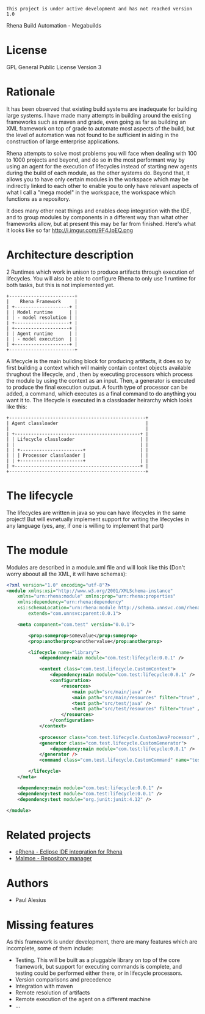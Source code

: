 ```
This project is under active development and has not reached version 1.0
```

Rhena Build Automation - Megabuilds

# License
GPL General Public License Version 3

# Rationale
It has been observed that existing build systems are inadequate for building large systems. I have made many attempts in building around the existing frameworks such as maven and grade, even going as far as building an XML framework on top of grade to automate most aspects of the build, but the level of automation was not found to be sufficient in aiding in the construction of large enterprise applications.

Rhena attempts to solve most problems you will face when dealing with 100 to 1000 projects and beyond, and do so in the most performant way by using an agent for the execution of lifecycles instead of starting new agents during the build of each module, as the other systems do. Beyond that, it allows you to have only certain modules in the workspace which may be indirectly linked to each other to enable you to only have relevant aspects of what I call a "mega model" in the workspace, the workspace which functions as a repository.

It does many other neat things and enables deep integration with the IDE, and to group modules by components in a different way than what other frameworks allow, but at present this may be far from finished. Here's what it looks like so far http://i.imgur.com/9F4JpEQ.png

# Architecture description
2 Runtimes which work in unison to produce artifacts through execution of lifecycles. You will also be able to configure Rhena to only use 1 runtime for both tasks, but this is not implemented yet.
```
+------------------------+
|    Rhena Framework     |
| +--------------------+ |
| | Model runtime      | |
| | - model resolution | |
| +--------------------+ |
| +--------------------+ |
| | Agent runtime      | |
| | - model execution  | |
| +--------------------+ |
+------------------------+
```

A lifecycle is the main building block for producing artifacts, it does so by first building a context which will mainly contain context objects available thrughout the lifecycle, and , then by executing processors which process the module by using the context as an input. Then, a generator is executed to produce the final execution output.
A fourth type of processor can be added, a command, which executes as a final command to do anything you want it to.
The lifecycle is executed in a classloader heirarchy which looks like this:
```
+--------------------------------------------------+
| Agent classloader                                |
|                                                  |
| +----------------------------------------------+ |
| | Lifecycle classloader                        | |
| |                                              | |
| | +-----------------------+                    | |
| | | Processor classloader |                    | |
| | +-----------------------+                    | |
| +----------------------------------------------+ |
+--------------------------------------------------+
```

# The lifecycle
The lifecycles are written in java so you can have lifecycles in the same project! But will evnetually implement support for writing the lifecycles in any language (yes, any, if one is willing to implement that part)

# The module
Modules are described in a module.xml file and will look like this (Don't worry aboout all the XML, it will have schemas):
```xml
<?xml version="1.0" encoding="utf-8"?>
<module xmlns:xsi="http://www.w3.org/2001/XMLSchema-instance"
	xmlns="urn:rhena:module" xmlns:prop="urn:rhena:properties"
	xmlns:dependency="urn:rhena:dependency"
	xsi:schemaLocation="urn:rhena:module http://schema.unnsvc.com/rhena/module.xsd"
        extends="com.unnsvc:parent:0.0.1">

	<meta component="com.test" version="0.0.1">

		<prop:someprop>somevalue</prop:someprop>
		<prop:anotherprop>anothervalue</prop:anotherprop>

		<lifecycle name="library">
			<dependency:main module="com.test:lifecycle:0.0.1" />

			<context class="com.test.lifecycle.CustomContext">
				<dependency:main module="com.test:lifecycle:0.0.1" />
				<configuration>
					<resources>
						<main path="src/main/java" />
						<main path="src/main/resources" filter="true" />
						<test path="src/test/java" />
						<test path="src/test/resources" filter="true" />
					</resources>
				</configuration>
			</context> 
    
			<processor class="com.test.lifecycle.CustomJavaProcessor" />
			<generator class="com.test.lifecycle.CustomGenerator">
				<dependency:main module="com.test:lifecycle:0.0.1" />
			</generator />
			<command class="com.test.lifecycle.CustomCommand" name="testCommand" />

		</lifecycle>
	</meta>

	<dependency:main module="com.test:lifecycle:0.0.1" />
	<dependency:test module="com.test:lifecycle:0.0.1" />
	<dependency:test module="org.junit:junit:4.12" />

</module>
```

# Related projects
- [eRhena - Eclipse IDE integration for Rhena](https://github.com/unnservice/com.unnsvc.erhena)
- [Malmoe - Repository manager](https://github.com/unnservice/com.unnsvc.malmoe)

# Authors
- Paul Alesius

# Missing features
As this framework is under development, there are many features which are incomplete, some of them include:
- Testing. This will be built as a pluggable library on top of the core framework, but support for executing commands is complete, and testing could be performed either there, or in lifecycle processors.
- Version comparisons and precedence
- Integration with maven
- Remote resolution of artifacts
- Remote execution of the agent on a different machine
- ...
